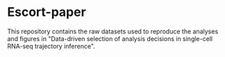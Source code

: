 # Escort-paper

This repository contains the raw datasets used to reproduce the analyses and figures in "Data-driven selection of analysis decisions in single-cell RNA-seq trajectory inference".
